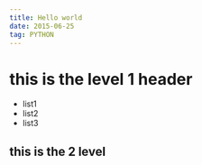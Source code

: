 ```yaml
---
title: Hello world
date: 2015-06-25
tag: PYTHON
---
```


# this is the level 1 header

- list1 
- list2
- list3

## this is the 2 level


